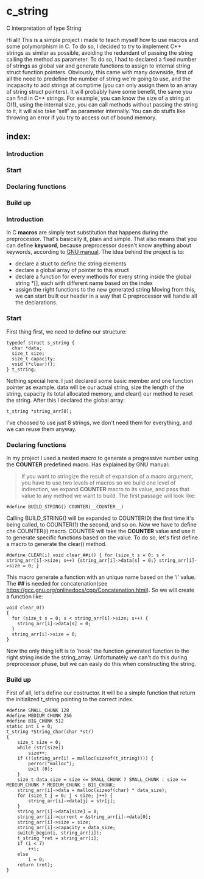 # c_string
C interpretation of type String

Hi all! This is a simple project i made to teach myself how to use macros and some polymorphism in C. To do so, I decided to try to implement C++ strings as similar as possible, avoiding the redundant of passing the string calling the method as parameter.
To do so, I had to declared a fixed number of strings as global var and generate functions to assign to internal string struct function pointers.
Obviously, this came with many downside, first of all the need to predefine the number of string we're going to use, and the incapacity to add strings at comptime (you can only assign them to an array of string struct pointers).
It will probably have some benefit, the same you can find in C++ strings. For example, you can know the size of a string at O(1), using the internal size, you can call methods without passing the string to it, it will also take 'self' as parameter internally. You can do stuffs like throwing an error if you try to access out of bound memory.

## **index:**
  ### Introduction
  ### Start
  ### Declaring functions
  ### Build up
  

### Introduction
In C **macros** are simply text substitution that happens during the preprocessor. That's basically it, plain and simple. That also means that you can define **keyword**, because preprocessor doesn't know anything about keywords, according to [GNU manual](https://gcc.gnu.org/onlinedocs/cpp/Macros.html).
The idea behind the project is to:
  - declare a stuct to define the string elements
  - declare a global array of pointer to this struct
  - declare a function for every methods for every string inside the global string *[], each with different name based on the index
  - assign the right functions to the new generated string
Moving from this, we can start built our header in a way that C preprocessor will handle all the declarations.

### Start
First thing first, we need to define our structure:
```
typedef struct s_string {
  char *data;
  size_t size;
  size_t capacity;
  void (*clear)();
} t_string;
```
Nothing special here. I just declared some basic member and one function pointer as example. data will be our actual string, size the length of the string, capacity its total allocated memory, and clear() our method to reset the string. After this I declared the global array:
```
t_string *string_arr[8];
```
I've choosed to use just 8 strings, we don't need them for everything, and we can reuse them anyway.

### Declaring functions
In my project I used a nested macro to generate a progressive number using the **__COUNTER__** predefined macro. Has explained by GNU manual:
> If you want to stringize the result of expansion of a macro argument, you have to use two levels of macros
so we build one level of indirection, we expand __COUNTER__ macro to its value, and pass that value to any method we want to build. The first passage will look like:
```
#define BUILD_STRING() COUNTER(__COUNTER__)
```
Calling BUILD_STRING() will be expanded to COUNTER(0) the first time it's being called, to COUNTER(1) the second, and so on.
Now we have to define che COUNTER(i) macro. COUNTER will take the __COUNTER__ value and use it to generate specific functions based on the value. To do so, let's first define a macro to generate the clear() method.
```
#define CLEAR(i) void clear_##i() { for (size_t s = 0; s < string_arr[i]->size; s++) {string_arr[i]->data[s] = 0;} string_arr[i]->size = 0; }
```
This macro generate a function with an unique name based on the 'i' value. The **##** is needed for concatenation(see https://gcc.gnu.org/onlinedocs/cpp/Concatenation.html). So we will create a function like:
```
void clear_0()
{
  for (size_t s = 0; s < string_arr[i]->size; s++) {
    string_arr[i]->data[s] = 0;
  }
  string_arr[i]->size = 0;
}
```
Now the only thing left is to 'hook' the function generated function to the right string inside the string_array. Unfortunately we can't do this during preprocessor phase, but we can easly do this when constructing the string.

### Build up
First of all, let's define our costructor. It will be a simple function that return the initialized t_string pointing to the correct index.
```
#define SMALL_CHUNK 128
#define MEDIUM_CHUNK 256
#define BIG_CHUNK 512
static int i = 0;
t_string *String_char(char *str)
{
	size_t size = 0;
	while (str[size])
		size++;
	if (!(string_arr[i] = malloc(sizeof(t_string)))) {
		perror("malloc");
		exit (0);
	}
	size_t data_size = size <= SMALL_CHUNK ? SMALL_CHUNK : size <= MEDIUM_CHUNK ? MEDIUM_CHUNK : BIG_CHUNK;
	string_arr[i]->data = malloc(sizeof(char) * data_size);
	for (size_t j = 0; j < size; j++) {
		string_arr[i]->data[j] = str[j];
	}
	string_arr[i]->data[size] = 0;
	string_arr[i]->current = &string_arr[i]->data[0];
	string_arr[i]->size = size;
	string_arr[i]->capacity = data_size;
	switch_begin(i, string_arr[i]);
	t_string *ret = string_arr[i];
	if (i < 7)
		++i;
	else
		i = 0;
	return (ret);
}
```
